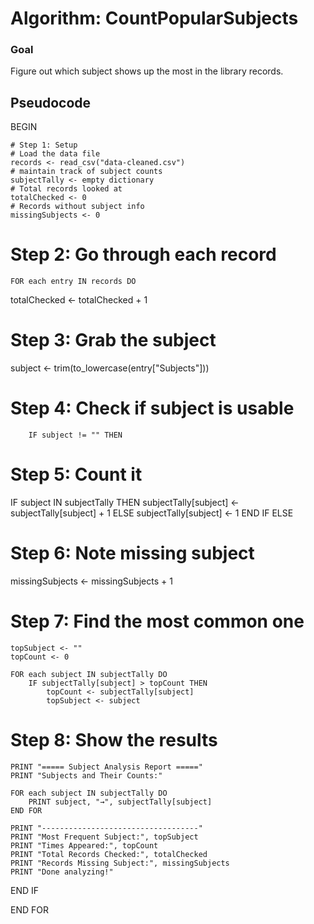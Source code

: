 # Algorithm: CountPopularSubjects
### Goal
Figure out which subject shows up the most in the library records.
## Pseudocode
BEGIN

    # Step 1: Setup
    # Load the data file
    records <- read_csv("data-cleaned.csv")   
    # maintain track of subject counts             
    subjectTally <- empty dictionary  
    # Total records looked at                     
    totalChecked <- 0                                      
    # Records without subject info
    missingSubjects <- 0   

# Step 2: Go through each record
    FOR each entry IN records DO
totalChecked <- totalChecked + 1
 # Step 3: Grab the subject
  subject <- trim(to_lowercase(entry["Subjects"]))
  # Step 4: Check if subject is usable
        IF subject != "" THEN
# Step 5: Count it
IF subject IN subjectTally THEN
subjectTally[subject] <- subjectTally[subject] + 1
ELSE
subjectTally[subject] <- 1
END IF
ELSE
# Step 6: Note missing subject
missingSubjects <- missingSubjects + 1
# Step 7: Find the most common one
    topSubject <- ""
    topCount <- 0

    FOR each subject IN subjectTally DO
        IF subjectTally[subject] > topCount THEN
            topCount <- subjectTally[subject]
            topSubject <- subject
# Step 8: Show the results
    PRINT "===== Subject Analysis Report ====="
    PRINT "Subjects and Their Counts:"

    FOR each subject IN subjectTally DO
        PRINT subject, "→", subjectTally[subject]
    END FOR

    PRINT "-----------------------------------"
    PRINT "Most Frequent Subject:", topSubject
    PRINT "Times Appeared:", topCount
    PRINT "Total Records Checked:", totalChecked
    PRINT "Records Missing Subject:", missingSubjects
    PRINT "Done analyzing!"
END IF

END FOR



